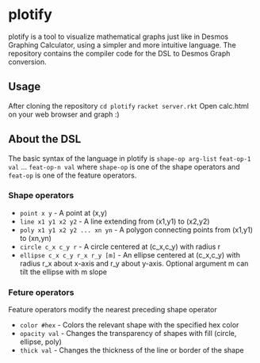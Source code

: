 # plotify
plotify is a tool to visualize mathematical graphs just like in Desmos Graphing Calculator, using a simpler and more intuitive language. The repository contains the compiler code for the DSL to Desmos Graph conversion.

## Usage
After cloning the repository
`cd plotify`
`racket server.rkt`
Open calc.html on your web browser and graph :)

## About the DSL
The basic syntax of the language in plotify is
`shape-op arg-list`
`feat-op-1 val` ...
`feat-op-n val`
where `shape-op` is one of the shape operators and `feat-op` is one of the feature operators.
### Shape operators
- `point x y` - A point at (x,y)
- `line x1 y1 x2 y2` - A line extending from (x1,y1) to (x2,y2)
- `poly x1 y1 x2 y2 ... xn yn` - A polygon connecting points from (x1,y1) to (xn,yn)
- `circle c_x c_y r` - A circle centered at (c_x,c_y) with radius r
- `ellipse c_x c_y r_x r_y [m]` - An ellipse centered at (c_x,c_y) with radius r_x about x-axis and r_y about y-axis. Optional argument m can tilt the ellipse with m slope
### Feture operators
Feature operators modify the nearest preceding shape operator
- `color #hex` - Colors the relevant shape with the specified hex color
- `opacity val` - Changes the transparency of shapes with fill (circle, ellipse, poly)
- `thick val` - Changes the thickness of the line or border of the shape  
